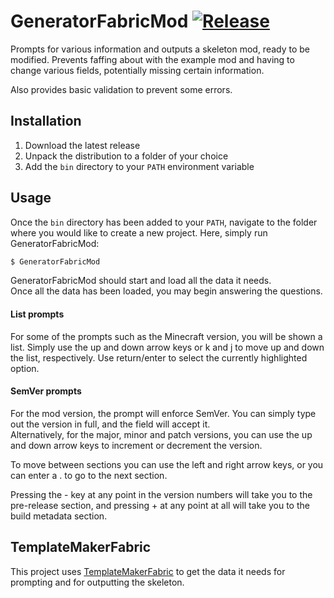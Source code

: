 # GeneratorFabricMod [![Release][releases-badge]][releases-link]
Prompts for various information and outputs a skeleton mod, ready to be modified. Prevents faffing about with the example mod and having to change various fields, potentially missing certain information.

Also provides basic validation to prevent some errors.

## Installation
1. Download the latest release
2. Unpack the distribution to a folder of your choice
3. Add the `bin` directory to your `PATH` environment variable

## Usage
Once the `bin` directory has been added to your `PATH`, navigate to the folder where you would like to create a new project. Here, simply run GeneratorFabricMod:
```bash
$ GeneratorFabricMod
```
GeneratorFabricMod should start and load all the data it needs.  
Once all the data has been loaded, you may begin answering the questions.

#### List prompts
For some of the prompts such as the Minecraft version, you will be shown a list. Simply use the up and down arrow keys or k and j to move up and down the list, respectively. Use return/enter to select the currently highlighted option.

#### SemVer prompts
For the mod version, the prompt will enforce SemVer. You can simply type out the version in full, and the field will accept it.  
Alternatively, for the major, minor and patch versions, you can use the up and down arrow keys to increment or decrement the version.

To move between sections you can use the left and right arrow keys, or you can enter a . to go to the next section.

Pressing the - key at any point in the version numbers will take you to the pre-release section, and pressing + at any point at all will take you to the build metadata section.

## TemplateMakerFabric
This project uses [TemplateMakerFabric](https://github.com/ExtraCrafTX/TemplateMakerFabric) to get the data it needs for prompting and for outputting the skeleton.

[releases-badge]:https://img.shields.io/github/v/release/ExtraCrafTX/GeneratorFabricMod?include_prereleases
[releases-link]:https://github.com/ExtraCrafTX/GeneratorFabricMod/releases